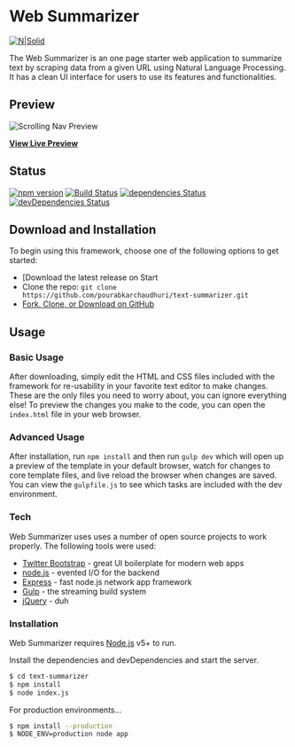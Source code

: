 # Web Summarizer

[![N|Solid](https://cldup.com/dTxpPi9lDf.thumb.png)](https://nodesource.com/products/nsolid)

The Web Summarizer is an one page starter web application to summarize text by scraping data from a given URL using Natural Language Processing. It has a clean UI interface for users to use its features and functionalities.

## Preview

![Scrolling Nav Preview](https://image.ibb.co/h4Uvvw/cover.png)

**[View Live Preview](https://peaceful-brushlands-95589.herokuapp.com/)**

## Status
[![npm version](https://img.shields.io/npm/v/startbootstrap-scrolling-nav.svg)](https://www.npmjs.com/package/startbootstrap-scrolling-nav)
[![Build Status](https://travis-ci.org/BlackrockDigital/startbootstrap-scrolling-nav.svg?branch=master)](https://travis-ci.org/BlackrockDigital/startbootstrap-scrolling-nav)
[![dependencies Status](https://david-dm.org/BlackrockDigital/startbootstrap-scrolling-nav/status.svg)](https://david-dm.org/BlackrockDigital/startbootstrap-scrolling-nav)
[![devDependencies Status](https://david-dm.org/BlackrockDigital/startbootstrap-scrolling-nav/dev-status.svg)](https://david-dm.org/BlackrockDigital/startbootstrap-scrolling-nav?type=dev)

## Download and Installation

To begin using this framework, choose one of the following options to get started:
* [Download the latest release on Start
* Clone the repo: `git clone https://github.com/pourabkarchaudhuri/text-summarizer.git`
* [Fork, Clone, or Download on GitHub](https://github.com/pourabkarchaudhuri/text-summarizer)

## Usage

### Basic Usage

After downloading, simply edit the HTML and CSS files included with the framework for re-usability in your favorite text editor to make changes. These are the only files you need to worry about, you can ignore everything else! To preview the changes you make to the code, you can open the `index.html` file in your web browser.

### Advanced Usage

After installation, run `npm install` and then run `gulp dev` which will open up a preview of the template in your default browser, watch for changes to core template files, and live reload the browser when changes are saved. You can view the `gulpfile.js` to see which tasks are included with the dev environment.


### Tech

Web Summarizer uses uses a number of open source projects to work properly. The following tools were used:


* [Twitter Bootstrap] - great UI boilerplate for modern web apps
* [node.js] - evented I/O for the backend
* [Express] - fast node.js network app framework
* [Gulp] - the streaming build system
* [jQuery] - duh

### Installation

Web Summarizer requires [Node.js](https://nodejs.org/) v5+ to run.

Install the dependencies and devDependencies and start the server.

```sh
$ cd text-summarizer
$ npm install
$ node index.js
```

For production environments...

```sh
$ npm install --production
$ NODE_ENV=production node app
```

   [node.js]: <http://nodejs.org>
   [Twitter Bootstrap]: <http://twitter.github.com/bootstrap/>
   [jQuery]: <http://jquery.com>
   [express]: <http://expressjs.com>
   [Gulp]: <http://gulpjs.com>

   [PlDb]: <https://github.com/joemccann/dillinger/tree/master/plugins/dropbox/README.md>
   [PlGh]: <https://github.com/joemccann/dillinger/tree/master/plugins/github/README.md>
   [PlGd]: <https://github.com/joemccann/dillinger/tree/master/plugins/googledrive/README.md>
   [PlOd]: <https://github.com/joemccann/dillinger/tree/master/plugins/onedrive/README.md>
   [PlMe]: <https://github.com/joemccann/dillinger/tree/master/plugins/medium/README.md>
   [PlGa]: <https://github.com/RahulHP/dillinger/blob/master/plugins/googleanalytics/README.md>
